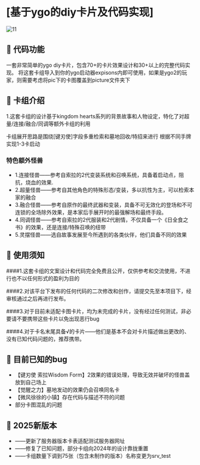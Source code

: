 # [基于ygo的diy卡片及代码实现]
![11](https://github.com/user-attachments/assets/a15996fc-b00a-4c1b-b3db-74bce51cfd7e)
## 🚩 代码功能
一套非常简单的ygo diy卡片，包含70+的卡片效果设计和30+以上的完整代码实现。
将这套卡组导入到你的ygo启动器expisons内即可使用，如果是ygo2的玩家，则需要考虑将pic下的卡图覆盖到picture文件夹下

## 🚩 卡组介绍
1.这套卡组的设计基于kingdom hearts系列的背景故事和人物设定，特化了对超量/连接/融合/同调等额外卡组的利用

卡组展开思路是围绕[键刃使]字段多重检索和墓地回收/特招来进行 根据不同手牌实现1-3卡启动

### 特色额外怪兽
 - 1.连接怪兽——参考自索拉的2代变装系统和召唤系统，具备着启动点，阻抗，烧血的效果.
 - 2.超量怪兽——参考自其他角色的特殊形态/变装，多以抗性为主，可以检索本家的融合
 - 3.融合怪兽——参考自原作的最终武器和变装，具备不可无效化的登场和不可连锁的全场除外效果，是本家后手展开时的最强解场和最终手段。
 - 4.同调怪兽——参考自索拉的2代服装和2代剧情，不仅具备一个《日全食之书》的效果，还是连接/特殊召唤的纽带
 - 5.灵摆怪兽——选自故事发展至今所遇到的各类伙伴，他们具备不同的效果

## 🚩 使用须知
####1.这套卡组的文案设计和代码完全免费且公开，仅供参考和交流使用，不进行也不以任何形式的盈利为目的

####2.对该平台下发布的任何代码的二次修改和创作，请提交先至本项目下，经审核通过之后再进行发布。

####3.对于目前未适配卡图卡片，均为未完成的卡片，没有经过任何测试，非必要请不要携带这些卡片以免出现恶行bug

####4.对于卡名末尾具备√的卡片——他们是基本不会对卡片描述做出更改的、没有已知代码问题的，推荐携带。

## 📝 目前已知的bug
- 【键刃使 索拉Wisdom Form】2效果的错误处理，导致无效并破坏的怪兽盖放到自己场上
- 【觉醒之力】墓地发动的效果仍会召唤同名卡
- 【微风徐徐的小镇】存在代码与描述不符的问题
- 部分卡图混乱的问题


## 🚩 2025新版本
- ——更新了服务器版本卡表适配测试服务器网址
- ——修复了已知问题，部分卡组向2024年的设计靠拢重置
- ——卡组数量下调到75张（包含未制作的版本）名称变更为srv_test
